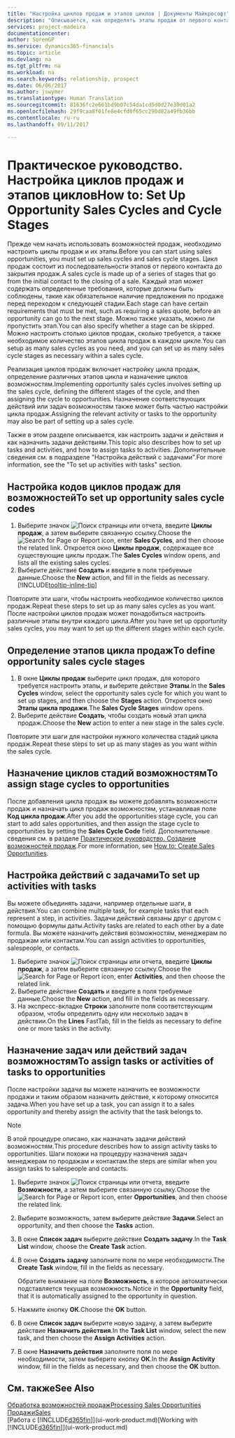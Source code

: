 ```yaml
---
title: "Настройка циклов продаж и этапов циклов | Документы Майкрософт"
description: "Описывается, как определять этапы продаж от первого контакта до закрытия, чтобы создавать циклы и назначать их возможным сделкам в Financials."
services: project-madeira
documentationcenter: 
author: SorenGP
ms.service: dynamics365-financials
ms.topic: article
ms.devlang: na
ms.tgt_pltfrm: na
ms.workload: na
ms.search.keywords: relationship, prospect
ms.date: 06/06/2017
ms.author: jswymer
ms.translationtype: Human Translation
ms.sourcegitcommit: 81636fc2e661bd9b07c54da1cd5d0d27e30d01a2
ms.openlocfilehash: 29f9caa8f01fe8e4cfd0f65cc290d82a49fb36bb
ms.contentlocale: ru-ru
ms.lasthandoff: 09/11/2017

---
```

# <a name="how-to-set-up-opportunity-sales-cycles-and-cycle-stages"></a><span data-ttu-id="0ac58-103">Практическое руководство. Настройка циклов продаж и этапов циклов</span><span class="sxs-lookup"><span data-stu-id="0ac58-103">How to: Set Up Opportunity Sales Cycles and Cycle Stages</span></span>
<span data-ttu-id="0ac58-104">Прежде чем начать использовать возможностей продаж, необходимо настроить циклы продаж и их этапы.</span><span class="sxs-lookup"><span data-stu-id="0ac58-104">Before you can start using sales opportunities, you must set up sales cycles and sales cycle stages.</span></span> <span data-ttu-id="0ac58-105">Цикл продаж состоит из последовательности этапов от первого контакта до закрытия продаж.</span><span class="sxs-lookup"><span data-stu-id="0ac58-105">A sales cycle is made up of a series of stages that go from the initial contact to the closing of a sale.</span></span> <span data-ttu-id="0ac58-106">Каждый этап может содержать определенные требования, которые должны быть соблюдены, такие как обязательное наличие предложения по продаже перед переходом к следующей стадии.</span><span class="sxs-lookup"><span data-stu-id="0ac58-106">Each stage can have certain requirements that must be met, such as requiring a sales quote, before an opportunity can go to the next stage.</span></span> <span data-ttu-id="0ac58-107">Можно также указать, можно ли пропустить этап.</span><span class="sxs-lookup"><span data-stu-id="0ac58-107">You can also specify whether a stage can be skipped.</span></span> <span data-ttu-id="0ac58-108">Можно настроить столько циклов продаж, сколько требуется, а также необходимое количество этапов цикла продаж в каждом цикле.</span><span class="sxs-lookup"><span data-stu-id="0ac58-108">You can setup as many sales cycles as you need, and you can set up as many sales cycle stages as necessary within a sales cycle.</span></span>

<span data-ttu-id="0ac58-109">Реализация циклов продаж включает настройку цикла продаж, определение различных этапов цикла и назначение циклов возможностям.</span><span class="sxs-lookup"><span data-stu-id="0ac58-109">Implementing opportunity sales cycles involves setting up the sales cycle, defining the different stages of the cycle, and then assigning the cycle to opportunities.</span></span> <span data-ttu-id="0ac58-110">Назначение соответствующих действий или задач возможностям также может быть частью настройки цикла продаж.</span><span class="sxs-lookup"><span data-stu-id="0ac58-110">Assigning the relevant activity or tasks to the opportunity may also be part of setting up a sales cycle.</span></span>

<span data-ttu-id="0ac58-111">Также в этом разделе описывается, как настроить задачи и действия и как назначить задачи действиям.</span><span class="sxs-lookup"><span data-stu-id="0ac58-111">This topic also describes how to set up tasks and activities, and how to assign tasks to activities.</span></span> <span data-ttu-id="0ac58-112">Дополнительные сведения см. в подразделе "Настройка действий с задачами".</span><span class="sxs-lookup"><span data-stu-id="0ac58-112">For more information, see the "To set up activities with tasks" section.</span></span>

## <a name="to-set-up-opportunity-sales-cycle-codes"></a><span data-ttu-id="0ac58-113">Настройка кодов циклов продаж для возможностей</span><span class="sxs-lookup"><span data-stu-id="0ac58-113">To set up opportunity sales cycle codes</span></span>
1. <span data-ttu-id="0ac58-114">Выберите значок ![Поиск страницы или отчета](media/ui-search/search_small.png "Значок поиска страницы или отчета"), введите **Циклы продаж**, а затем выберите связанную ссылку.</span><span class="sxs-lookup"><span data-stu-id="0ac58-114">Choose the ![Search for Page or Report](media/ui-search/search_small.png "Search for Page or Report icon") icon, enter **Sales Cycles**, and then choose the related link.</span></span> <span data-ttu-id="0ac58-115">Откроется окно **Циклы продаж**, содержащее все существующие циклы продаж.</span><span class="sxs-lookup"><span data-stu-id="0ac58-115">The **Sales Cycles** window opens, and lists all the existing sales cycles.</span></span>
2. <span data-ttu-id="0ac58-116">Выберите действие **Создать** и введите в поля требуемые данные.</span><span class="sxs-lookup"><span data-stu-id="0ac58-116">Choose the **New** action, and fill in the fields as necessary.</span></span> [!INCLUDE[tooltip-inline-tip](includes/tooltip-inline-tip_md.md)]

<span data-ttu-id="0ac58-117">Повторите эти шаги, чтобы настроить необходимое количество циклов продаж.</span><span class="sxs-lookup"><span data-stu-id="0ac58-117">Repeat these steps to set up as many sales cycles as you want.</span></span> <span data-ttu-id="0ac58-118">После настройки циклов продаж может понадобиться настроить различные этапы внутри каждого цикла.</span><span class="sxs-lookup"><span data-stu-id="0ac58-118">After you have set up opportunity sales cycles, you may want to set up the different stages within each cycle.</span></span>

## <a name="to-define-opportunity-sales-cycle-stages"></a><span data-ttu-id="0ac58-119">Определение этапов цикла продаж</span><span class="sxs-lookup"><span data-stu-id="0ac58-119">To define opportunity sales cycle stages</span></span>
1. <span data-ttu-id="0ac58-120">В окне **Циклы продаж** выберите цикл продаж, для которого требуется настроить этапы, и выберите действие **Этапы**.</span><span class="sxs-lookup"><span data-stu-id="0ac58-120">In the **Sales Cycles** window, select the opportunity sales cycle for which you want to set up stages, and then choose the **Stages** action.</span></span> <span data-ttu-id="0ac58-121">Откроется окно **Этапы цикла продажи**.</span><span class="sxs-lookup"><span data-stu-id="0ac58-121">The **Sales Cycle Stages** window opens.</span></span>
2. <span data-ttu-id="0ac58-122">Выберите действие **Создать**, чтобы создать новый этап цикла продаж.</span><span class="sxs-lookup"><span data-stu-id="0ac58-122">Choose the **New** action to enter a new stage in the sales cycle.</span></span>

<span data-ttu-id="0ac58-123">Повторите эти шаги для настройки нужного количества стадий цикла продаж.</span><span class="sxs-lookup"><span data-stu-id="0ac58-123">Repeat these steps to set up as many stages as you want within the sales cycle.</span></span>

## <a name="to-assign-stage-cycles-to-opportunities"></a><span data-ttu-id="0ac58-124">Назначение циклов стадий возможностям</span><span class="sxs-lookup"><span data-stu-id="0ac58-124">To assign stage cycles to opportunities</span></span>
<span data-ttu-id="0ac58-125">После добавления цикла продаж вы можете добавлять возможности продаж и назначать цикл продаж возможностям, устанавливая поле **Код цикла продаж**.</span><span class="sxs-lookup"><span data-stu-id="0ac58-125">After you add the opportunities stage cycle, you can start to add sales opportunities, and then assign the stage cycle to opportunities by setting the **Sales Cycle Code** field.</span></span> <span data-ttu-id="0ac58-126">Дополнительные сведения см. в разделе [Практическое руководство. Создание возможностей продаж](marketing-how-create-opportunities.md).</span><span class="sxs-lookup"><span data-stu-id="0ac58-126">For more information, see [How to: Create Sales Opportunities](marketing-how-create-opportunities.md).</span></span>

## <a name="to-set-up-activities-with-tasks"></a><span data-ttu-id="0ac58-127">Настройка действий с задачами</span><span class="sxs-lookup"><span data-stu-id="0ac58-127">To set up activities with tasks</span></span>
<span data-ttu-id="0ac58-128">Вы можете объединять задачи, например отдельные шаги, в действия.</span><span class="sxs-lookup"><span data-stu-id="0ac58-128">You can combine multiple task, for example tasks that each represent a step, in activities.</span></span> <span data-ttu-id="0ac58-129">Задачи действий связаны друг с другом с помощью формулы даты.</span><span class="sxs-lookup"><span data-stu-id="0ac58-129">Activity tasks are related to each other by a date formula.</span></span> <span data-ttu-id="0ac58-130">Вы можете назначить действия возможностям, менеджерам по продажам или контактам.</span><span class="sxs-lookup"><span data-stu-id="0ac58-130">You can assign activities to opportunities, salespeople, or contacts.</span></span>

1. <span data-ttu-id="0ac58-131">Выберите значок ![Поиск страницы или отчета](media/ui-search/search_small.png "Значок поиска страницы или отчета"), введите **Циклы продаж**, а затем выберите связанную ссылку.</span><span class="sxs-lookup"><span data-stu-id="0ac58-131">Choose the ![Search for Page or Report](media/ui-search/search_small.png "Search for Page or Report icon") icon, enter **Activities**, and then choose the related link.</span></span>
2. <span data-ttu-id="0ac58-132">Выберите действие **Создать** и введите в поля требуемые данные.</span><span class="sxs-lookup"><span data-stu-id="0ac58-132">Choose the **New** action, and fill in the fields as necessary.</span></span>
3. <span data-ttu-id="0ac58-133">На экспресс-вкладке **Строки** заполните поля соответствующим образом, чтобы определить одну или несколько задач в действии.</span><span class="sxs-lookup"><span data-stu-id="0ac58-133">On the **Lines** FastTab, fill in the fields as necessary to define one or more tasks in the activity.</span></span>

## <a name="to-assign-tasks-or-activities-of-tasks-to-opportunities"></a><span data-ttu-id="0ac58-134">Назначение задач или действий задач возможностям</span><span class="sxs-lookup"><span data-stu-id="0ac58-134">To assign tasks or activities of tasks to opportunities</span></span>
<span data-ttu-id="0ac58-135">После настройки задачи вы можете назначить ее возможности продажи и таким образом назначить действие, к которому относится задача.</span><span class="sxs-lookup"><span data-stu-id="0ac58-135">When you have set up a task, you can assign it to a sales opportunity and thereby assign the activity that the task belongs to.</span></span>

> [!NOTE]  
>   <span data-ttu-id="0ac58-136">В этой процедуре описано, как назначать задачи действий возможностям.</span><span class="sxs-lookup"><span data-stu-id="0ac58-136">This procedure describes how to assign activity tasks to opportunities.</span></span> <span data-ttu-id="0ac58-137">Шаги похожи на процедуру назначения задач менеджерам по продажам и контактам.</span><span class="sxs-lookup"><span data-stu-id="0ac58-137">the steps are similar when you assign tasks to salespeople and contacts.</span></span>

1. <span data-ttu-id="0ac58-138">Выберите значок ![Поиск страницы или отчета](media/ui-search/search_small.png "Значок поиска страницы или отчета"), введите **Возможности**, а затем выберите связанную ссылку.</span><span class="sxs-lookup"><span data-stu-id="0ac58-138">Choose the ![Search for Page or Report](media/ui-search/search_small.png "Search for Page or Report icon") icon, enter **Opportunities**, and then choose the related link.</span></span>
2. <span data-ttu-id="0ac58-139">Выберите возможность, затем выберите действие **Задачи**.</span><span class="sxs-lookup"><span data-stu-id="0ac58-139">Select an opportunity, and then choose the **Tasks** action.</span></span>
3. <span data-ttu-id="0ac58-140">В окне **Список задач** выберите действие **Создать задачу**.</span><span class="sxs-lookup"><span data-stu-id="0ac58-140">In the **Task List** window, choose the **Create Task** action.</span></span>
4.  <span data-ttu-id="0ac58-141">В окне **Создать задачу** заполните поля по мере необходимости.</span><span class="sxs-lookup"><span data-stu-id="0ac58-141">The **Create Task** window, fill in the fields as necessary.</span></span>

    <span data-ttu-id="0ac58-142">Обратите внимание на поле **Возможность**, в которое автоматически подставляется текущая возможность.</span><span class="sxs-lookup"><span data-stu-id="0ac58-142">Notice in the **Opportunity** field, that it is automatically assigned to the opportunity in question.</span></span>
5. <span data-ttu-id="0ac58-143">Нажмите кнопку **ОК**.</span><span class="sxs-lookup"><span data-stu-id="0ac58-143">Choose the **OK** button.</span></span>
6. <span data-ttu-id="0ac58-144">В окне **Список задач** выберите новую задачу, а затем выберите действие **Назначить действия**.</span><span class="sxs-lookup"><span data-stu-id="0ac58-144">In the **Task List** window, select the new task, and then choose the **Assign Activities** action.</span></span>
7. <span data-ttu-id="0ac58-145">В окне **Назначить действия** заполните поля по мере необходимости, затем выберите кнопку **ОК**.</span><span class="sxs-lookup"><span data-stu-id="0ac58-145">In the **Assign Activity** window, fill in the fields as necessary, and then choose the **OK** button.</span></span>

## <a name="see-also"></a><span data-ttu-id="0ac58-146">См. также</span><span class="sxs-lookup"><span data-stu-id="0ac58-146">See Also</span></span>
[<span data-ttu-id="0ac58-147">Обработка возможностей продаж</span><span class="sxs-lookup"><span data-stu-id="0ac58-147">Processing Sales Opportunities</span></span>](marketing-processing-sales-opportunities.md)  
[<span data-ttu-id="0ac58-148">Продажи</span><span class="sxs-lookup"><span data-stu-id="0ac58-148">Sales</span></span>](sales-manage-sales.md)  
<span data-ttu-id="0ac58-149">[Работа с [!INCLUDE[d365fin](includes/d365fin_md.md)]](ui-work-product.md)</span><span class="sxs-lookup"><span data-stu-id="0ac58-149">[Working with [!INCLUDE[d365fin](includes/d365fin_md.md)]](ui-work-product.md)</span></span>

